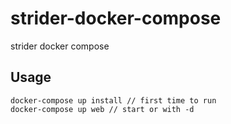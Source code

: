 # strider-docker-compose
strider docker compose

## Usage
```shell
docker-compose up install // first time to run
docker-compose up web // start or with -d
```
